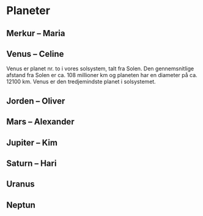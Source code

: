# Planeter

## Merkur – Maria

## Venus – Celine

Venus er planet nr. to i vores solsystem, talt fra Solen. Den gennemsnitlige afstand fra Solen er ca. 108 millioner km og planeten har en diameter på ca. 12100 km. Venus er den tredjemindste planet i solsystemet.

## Jorden – Oliver

## Mars – Alexander

## Jupiter – Kim

## Saturn – Hari

## Uranus

## Neptun
